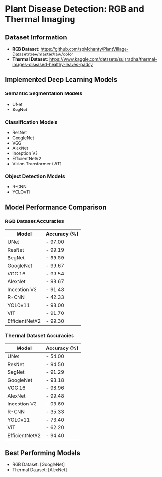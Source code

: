 # Plant Disease Detection: RGB and Thermal Imaging

## Dataset Information
- **RGB Dataset**: https://github.com/spMohanty/PlantVillage-Dataset/tree/master/raw/color
- **Thermal Dataset**: https://www.kaggle.com/datasets/sujaradha/thermal-images-diseased-healthy-leaves-paddy

## Implemented Deep Learning Models

### Semantic Segmentation Models
- UNet
- SegNet

### Classification Models
- ResNet
- GoogleNet
- VGG
- AlexNet
- Inception V3
- EfficientNetV2
- Vision Transformer (ViT)

### Object Detection Models
- R-CNN
- YOLOv11

## Model Performance Comparison

### RGB Dataset Accuracies

| Model           | Accuracy (%) |
|----------------|--------------|
| UNet           | -   97.00    |
| ResNet         | -   99.19    |
| SegNet         | -   99.59    |
| GoogleNet      | -   99.67    |
| VGG 16         | -   99.54    |
| AlexNet        | -   98.67    |
| Inception V3   | -   91.43    |
| R-CNN          | -   42.33    |
| YOLOv11        | -   98.00    |
| ViT            | -   91.70    |
| EfficientNetV2 | -   99.30    |

### Thermal Dataset Accuracies

| Model           | Accuracy (%) |
|----------------|--------------|
| UNet           | -   54.00    |
| ResNet         | -   94.50    |
| SegNet         | -   91.29    |
| GoogleNet      | -   93.18    |
| VGG 16         | -   98.96    |
| AlexNet        | -   99.48    |
| Inception V3   | -   98.69    |
| R-CNN          | -   35.33    |
| YOLOv11        | -   73.40    |
| ViT            | -   62.20    |
| EfficientNetV2 | -   94.40    |

## Best Performing Models
- RGB Dataset: [GoogleNet]
- Thermal Dataset: [AlexNet]
